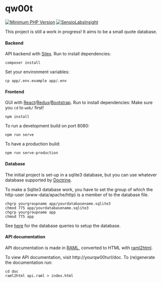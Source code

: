 # qw00t

[![Minimum PHP Version](https://img.shields.io/badge/php-%3E%3D%205.6-blue.svg?no-cache=1)](https://php.net/) [![SensioLabsInsight](https://insight.sensiolabs.com/projects/550fa6fd-03db-4387-a1bf-01a2f775dabf/mini.png)](https://insight.sensiolabs.com/projects/550fa6fd-03db-4387-a1bf-01a2f775dabf)

This project is still a work in progress! It aims to be a small quote database.

#### Backend
API backend with [Silex](https://github.com/silexphp/Silex). Run to install dependencies:

    composer install

Set your environment variables:

    cp app/.env.example app/.env

#### Frontend
GUI with [React](https://github.com/facebook/react)/[Redux](https://github.com/reactjs/redux)/[Bootstrap](https://github.com/twbs/bootstrap). Run to install dependencies:
Make sure you `cd` to `web/` first!

    npm install

To run a development build on port 8080: 

    npm run serve

To have a production build:

    npm run serve-production

#### Database
The initial project is set-up in a sqlite3 database, but you can use whatever database supported by [Doctrine](https://github.com/doctrine/dbal).

To make a Sqlite3 database work, you have to set the group of which the http-user (www-data/apache/http) is a member of to the database file.

    chgrp yourgroupname app/yourdatabasename.sqlite3
    chmod 775 app/yourdatabasename.sqlite3
    chgrp yourgroupname app
    chmod 775 app

See [here](https://github.com/BowlOfSoup/qw00t/wiki/SQL-dump) for the database queries to setup the database.

#### API documentation
API documentation is made in [RAML](https://github.com/raml-org/raml-spec), converted to HTML with [raml2html](https://github.com/raml2html/raml2html).

To view API documentation, visit http://yourqw00turl/doc. To (re)generate the documentation run:

    cd doc
    raml2html api.raml > index.html
